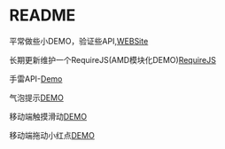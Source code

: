 # README
平常做些小DEMO，验证些API,[WEBSite](http://demo.xuliehaonet.com)

长期更新维护一个RequireJS(AMD模块化DEMO)[RequireJS](http://demo.xuliehaonet.com/201802/20180227/20180227001/index.html)

手雷API-[Demo](http://demo.xuliehaonet.com/201709/20170910002/)

气泡提示[DEMO](http://demo.xuliehaonet.com/201709/20170912001/20170912001.html)

移动端触摸滑动[DEMO](http://www.yanhu.com/201709/20170915001/Scroll.html)

移动端拖动小红点[DEMO](http://www.yanhu.com/201709/20170915001/TrackPoint.html)
